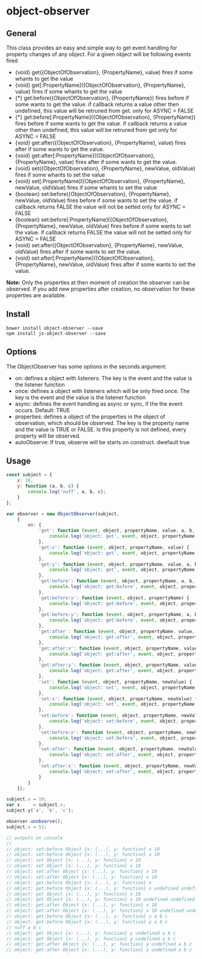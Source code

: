 # object-observer
## General
This class provides an easy and simple way to get event handling for property changes of any object.
For a given object will be following events fired

- {void} get({ObjectOfObservation}, {PropertyName}, value) fires if some whants to get the value
- {void} get[:PropertyName]({ObjectOfObservation}, {PropertyName}, value) fires if some whants to get the value
- {*} get:before({ObjectOfObservation}, {PropertyName}) fires before if some wants to get the value. if callback returns a value other then undefined, this value will be retruned from get. only for ASYNC = FALSE
- {*} get:before[:PropertyName]({ObjectOfObservation}, {PropertyName}) fires before if some wants to get the value. if callback returns a value other then undefined, this value will be retruned from get only for ASYNC = FALSE
- {void} get:after({ObjectOfObservation}, {PropertyName}, value) fires after if some wants to get the value.
- {void} get:after[:PropertyName]({ObjectOfObservation}, {PropertyName}, value) fires after if some wants to get the value.
- {void} set({ObjectOfObservation}, {PropertyName}, newValue, oldValue) fires if some whants to set the value
- {void} set[:PropertyName]({ObjectOfObservation}, {PropertyName}, newValue, oldValue) fires if some whants to set the value
- {boolean} set:before({ObjectOfObservation}, {PropertyName}, newValue, oldValue) fires before if some wants to set the value. if callback returns FALSE the value will not be setted only for ASYNC = FALSE
- {boolean} set:before[:PropertyName]({ObjectOfObservation}, {PropertyName}, newValue, oldValue) fires before if some wants to set the value. if callback returns FALSE the value will not be setted only for ASYNC = FALSE
- {void} set:after({ObjectOfObservation}, {PropertyName}, newValue, oldValue) fires after if some wants to set the value.
- {void} set:after[:PropertyName]({ObjectOfObservation}, {PropertyName}, newValue, oldValue) fires after if some wants to set the value.

**Note:** Only the properties at then moment of creation the observer can be observed. If you add new properties after creation, no observation for these properties are available.

## Install
```
bower install object-observer --save
npm install js-object-observer --save
```

## Options
The ObjectObserver has some options in the seconds argument:
- on: defines a object with listeners. The key is the event and the value is the listener function
- once: defines a object with listeners which will be only fired once. The key is the event and the value is the listener function
- async: defines the event handling as async or sync, if the the event occurs. Default: TRUE
- properties: defines a object of the properties in the object of observation, which should be observed. The key is the property name and the value is TRUE or FALSE. Is this property is not defined, every property will be observed. 
- autoObserve: If true, observe will be starts on construct. dwefault true

## Usage
```js
const subject = {
    x: 10,
    y: function (a, b, c) {
        console.log('nuff', a, b, c);
    }
};

var observer = new ObjectObserver(subject,
    {
        on: {
            'get': function (event, object, propertyName, value, a, b, c) {
                console.log('object: get', event, object, propertyName, value, a, b, c);
            },
            'get:x': function (event, object, propertyName, value) {
                console.log('object: get', event, object, propertyName, value);
            },
            'get:y': function (event, object, propertyName, value, a, b, c) {
                console.log('object: get', event, object, propertyName, value, a, b, c);
            },
            'get:before': function (event, object, propertyName, a, b, c) {
                console.log('object: get:before', event, object, propertyName, a, b, c);
            },
            'get:before:x': function (event, object, propertyName) {
                console.log('object: get:before', event, object, propertyName);
            },
            'get:before:y': function (event, object, propertyName, a, b, c) {
                console.log('object: get:before', event, object, propertyName, a, b, c);
            },
            'get:after': function (event, object, propertyName, value, a, b, c) {
                console.log('object: get:after', event, object, propertyName, value, a, b, c);
            },
            'get:after:x': function (event, object, propertyName, value) {
                console.log('object: get:after', event, object, propertyName, value);
            },
            'get:after:y': function (event, object, propertyName, value, a, b, c) {
                console.log('object: get:after', event, object, propertyName, value, a, b, c);
            },
            'set': function (event, object, propertyName, newValue) {
                console.log('object: set', event, object, propertyName, newValue);
            },
            'set:x': function (event, object, propertyName, newValue) {
                console.log('object: set', event, object, propertyName, newValue);
            },
            'set:before': function (event, object, propertyName, newValue) {
                console.log('object: set:before', event, object, propertyName, newValue);
            },
            'set:before:x': function (event, object, propertyName, newValue) {
                console.log('object: set:before', event, object, propertyName, newValue);
            },
            'set:after': function (event, object, propertyName, newValue) {
                console.log('object: set:after', event, object, propertyName, newValue);
            },
            'set:after:x': function (event, object, propertyName, newValue) {
                console.log('object: set:after', event, object, propertyName, newValue);
            }
        }
    });

subject.x = 10;
var x     = subject.x;
subject.y('a', 'b', 'c');

observer.unobserve();
subject.x = 51;

// outputs on console
//
// object: set:before Object {x: (...), y: function} x 10
// object: set:before Object {x: (...), y: function} x 10
// object: set Object {x: (...), y: function} x 10
// object: set Object {x: (...), y: function} x 10
// object: set:after Object {x: (...), y: function} x 10
// object: set:after Object {x: (...), y: function} x 10
// object: get:before Object {x: (...), y: function} x
// object: get:before Object {x: (...), y: function} x undefined undefined undefined
// object: get Object {x: (...), y: function} x 10
// object: get Object {x: (...), y: function} x 10 undefined undefined undefined
// object: get:after Object {x: (...), y: function} x 10
// object: get:after Object {x: (...), y: function} x 10 undefined undefined undefined
// object: get:before Object {x: (...), y: function} y a b c
// object: get:before Object {x: (...), y: function} y a b c
// nuff a b c
// object: get Object {x: (...), y: function} y undefined a b c
// object: get Object {x: (...), y: function} y undefined a b c
// object: get:after Object {x: (...), y: function} y undefined a b c
// object: get:after Object {x: (...), y: function} y undefined a b c
```
